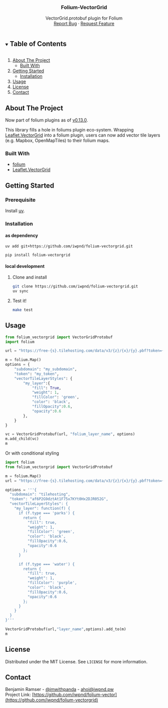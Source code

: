 <br />
<p align="center">
  <h3 align="center">Folium-VectorGrid</h3>

  <p align="center">
    VectorGrid.protobuf plugin for Folium
    <br />
    <a href="https://github.com/iwpnd/folium-vector/issues">Report Bug</a>
    ·
    <a href="https://github.com/iwpnd/folium-vector/issues">Request Feature</a>
  </p>
</p>

<!-- TABLE OF CONTENTS -->
<details open="open">
  <summary><h2 style="display: inline-block">Table of Contents</h2></summary>
  <ol>
    <li>
      <a href="#about-the-project">About The Project</a>
      <ul>
        <li><a href="#built-with">Built With</a></li>
      </ul>
    </li>
    <li>
      <a href="#getting-started">Getting Started</a>
      <ul>
        <li><a href="#installation">Installation</a></li>
      </ul>
    </li>
    <li><a href="#usage">Usage</a></li>
    <li><a href="#license">License</a></li>
    <li><a href="#contact">Contact</a></li>
  </ol>
</details>

<!-- ABOUT THE PROJECT -->

## About The Project

Now part of folium plugins as of [v0.13.0](https://github.com/python-visualization/folium/releases/tag/v0.13.0).

This library fills a hole in foliums plugin eco-system. Wrapping [Leaflet.VectorGrid](https://github.com/Leaflet/Leaflet.VectorGrid/) into a folium plugin, users can now add vector tile layers (e.g. Mapbox, OpenMapTiles) to their folium maps.

### Built With

- [folium](https://github.com/python-visualization/folium)
- [Leaflet.VectorGrid](https://github.com/Leaflet/Leaflet.VectorGrid)

<!-- GETTING STARTED -->

## Getting Started

### Prerequisite

Install [uv](https://docs.astral.sh/uv/getting-started/installation/).

### Installation

#### as dependency

```
uv add git+https://github.com/iwpnd/folium-vectorgrid.git
```

```
pip install folium-vectorgrid
```

#### local development

1. Clone and install
   ```sh
   git clone https://github.com/iwpnd/folium-vectorgrid.git
   uv sync
   ```
2. Test it!
   ```sh
   make test
   ```

## Usage

```python
from folium_vectorgrid import VectorGridProtobuf
import folium

url = "https://free-{s}.tilehosting.com/data/v3/{z}/{x}/{y}.pbf?token={token}"

m = folium.Map()
options = {
    "subdomain": "my_subdomain",
    "token": "my_token",
    "vectorTileLayerStyles": {
        "my_layer":{
            "fill": True,
            "weight": 1,
            "fillColor": 'green',
            "color": 'black',
            "fillOpacity":0.6,
            "opacity":0.6
        },
    }
}

vc = VectorGridProtobuf(url, "folium_layer_name", options)
m.add_child(vc)
m
```

Or with conditional styling

```python
import folium
from folium_vectorgrid import VectorGridProtobuf

m = folium.Map()
url = "https://free-{s}.tilehosting.com/data/v3/{z}/{x}/{y}.pbf?token={token}"

options = '''{
  "subdomain": "tilehosting",
  "token": "af6P2G9dztAt1F75x7KYt0Hx2DJR052G",
  "vectorTileLayerStyles": {
    "my_layer": function(f) {
      if (f.type === 'parks') {
        return {
          "fill": true,
          "weight": 1,
          "fillColor": 'green',
          "color": 'black',
          "fillOpacity":0.6,
          "opacity":0.6
        };
      }

      if (f.type === 'water') {
        return {
          "fill": true,
          "weight": 1,
          "fillColor": 'purple',
          "color": 'black',
          "fillOpacity":0.6,
          "opacity":0.6
        };
      }
    }
  }
}'''

VectorGridProtobuf(url,"layer_name",options).add_to(m)
m
```

## License

Distributed under the MIT License. See `LICENSE` for more information.

## Contact

Benjamin Ramser - [@imwithpanda](https://twitter.com/imwithpanda) - ahoi@iwpnd.pw  
Project Link: [https://github.com/iwpnd/folium-vector](https://github.com/iwpnd/folium-vectorgrid)
